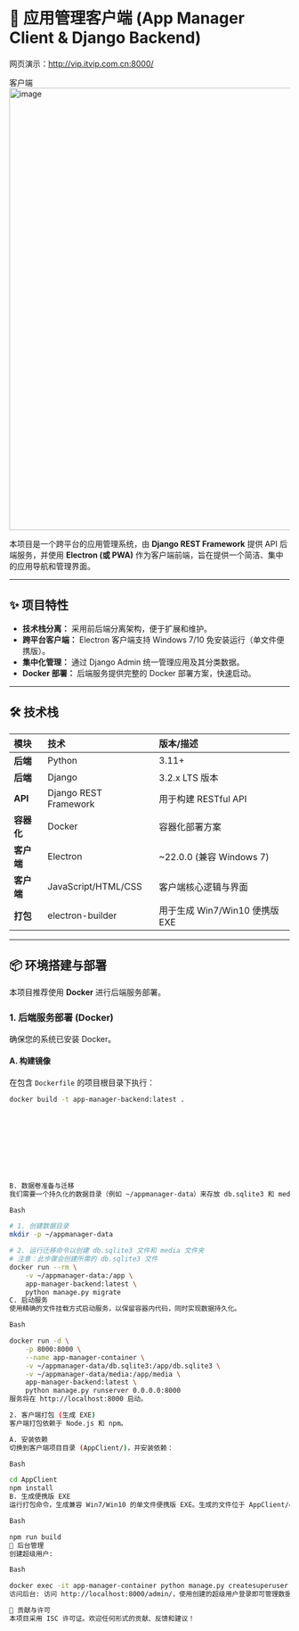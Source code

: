 # 🚀 应用管理客户端 (App Manager Client & Django Backend)

网页演示：http://vip.itvip.com.cn:8000/

客户端<img width="1286" height="793" alt="image" src="https://github.com/user-attachments/assets/c5ac1922-e8a3-41ec-b10f-dd19b4a1a47a" />



本项目是一个跨平台的应用管理系统，由 **Django REST Framework** 提供 API 后端服务，并使用 **Electron (或 PWA)** 作为客户端前端，旨在提供一个简洁、集中的应用导航和管理界面。

---

## ✨ 项目特性

* **技术栈分离：** 采用前后端分离架构，便于扩展和维护。
* **跨平台客户端：** Electron 客户端支持 Windows 7/10 免安装运行（单文件便携版）。
* **集中化管理：** 通过 Django Admin 统一管理应用及其分类数据。
* **Docker 部署：** 后端服务提供完整的 Docker 部署方案，快速启动。

---

## 🛠️ 技术栈

| 模块 | 技术 | 版本/描述 |
| :--- | :--- | :--- |
| **后端** | Python | 3.11+ |
| **后端** | Django | 3.2.x LTS 版本 |
| **API** | Django REST Framework | 用于构建 RESTful API |
| **容器化** | Docker | 容器化部署方案 |
| **客户端** | Electron | ~22.0.0 (兼容 Windows 7) |
| **客户端** | JavaScript/HTML/CSS | 客户端核心逻辑与界面 |
| **打包** | electron-builder | 用于生成 Win7/Win10 便携版 EXE |

---

## 📦 环境搭建与部署

本项目推荐使用 **Docker** 进行后端服务部署。

### 1. 后端服务部署 (Docker)

确保您的系统已安装 Docker。

#### A. 构建镜像

在包含 `Dockerfile` 的项目根目录下执行：

```bash
docker build -t app-manager-backend:latest .










B. 数据卷准备与迁移
我们需要一个持久化的数据目录（例如 ~/appmanager-data）来存放 db.sqlite3 和 media 文件。

Bash

# 1. 创建数据目录
mkdir -p ~/appmanager-data

# 2. 运行迁移命令以创建 db.sqlite3 文件和 media 文件夹
# 注意：此步骤会创建所需的 db.sqlite3 文件
docker run --rm \
    -v ~/appmanager-data:/app \
    app-manager-backend:latest \
    python manage.py migrate
C. 启动服务
使用精确的文件挂载方式启动服务，以保留容器内代码，同时实现数据持久化。

Bash

docker run -d \
    -p 8000:8000 \
    --name app-manager-container \
    -v ~/appmanager-data/db.sqlite3:/app/db.sqlite3 \
    -v ~/appmanager-data/media:/app/media \
    app-manager-backend:latest \
    python manage.py runserver 0.0.0.0:8000
服务将在 http://localhost:8000 启动。

2. 客户端打包 (生成 EXE)
客户端打包依赖于 Node.js 和 npm。

A. 安装依赖
切换到客户端项目目录 (AppClient/)，并安装依赖：

Bash

cd AppClient
npm install
B. 生成便携版 EXE
运行打包命令，生成兼容 Win7/Win10 的单文件便携版 EXE。生成的文件位于 AppClient/dist/ 目录下。

Bash

npm run build
🔑 后台管理
创建超级用户:

Bash

docker exec -it app-manager-container python manage.py createsuperuser
访问后台: 访问 http://localhost:8000/admin/，使用创建的超级用户登录即可管理数据。

🤝 贡献与许可
本项目采用 ISC 许可证。欢迎任何形式的贡献、反馈和建议！
